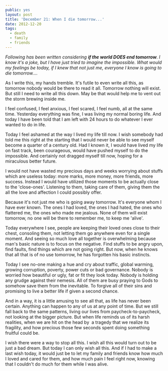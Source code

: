 ```yaml
---
public: yes
layout: post
title: 'December 21: When I die tomorrow...'
date: 2012-12-20
tags:
  - death
  - family
  - friends
---
```


_Following has been written considering **if the world DOES end tomorrow**. I know it's a joke, but I have just tried to imagine the impossible. What would my feelings be today, if I knew that not just me, everyone I know is going to die tomorrow...._

As I write this, my hands tremble. It's futile to even write all this, as tomorrow nobody would be there to read it all. Tomorrow nothing will exist. But still I need to write all this down. May be that would help me to vent out the storm brewing inside me.

I feel confused, I feel anxious, I feel scared, I feel numb, all at the same time. Yesterday everything was fine, I was living my normal boring life. And today I have been told that I am left with 24 hours to do whatever I ever wanted to do in life.

Today I feel ashamed at the way I lived my life till now. I wish somebody had told me this right at the starting that I would never be able to see myself become a quarter of a century old. Had I known it, I would have lived my life on fast track, been courageous, would have pushed myself to do the impossible. And certainly not dragged myself till now, hoping for a miraculous better future.

I would not have wasted my precious days and weeks worrying about stuffs which are useless today: more marks, more money, more friends, more success. Instead I would have utilized those moments to be actually close to the 'close-ones'. Listening to them, taking care of them, giving them the all the love and affection I could possibly offer.

Because it's not just me who is going away tomorrow. It's everyone whom I have ever known. The ones I had loved, the ones I had hated, the ones who flattered me, the ones who made me jealous. None of them will exist tomorrow, no one will be there to remember me, to keep me 'alive'.

Today everywhere I see, people are keeping their loved ones close to their chest, consoling them, not letting them go anywhere even for a single moment. And seeing so much love all together is overwhelming because man's basic nature is to focus on the negative. Find stuffs to be angry upon, find faults, find things which are not going right. But now, when he knows that all that is of no use tomorrow, he has forgotten his basic instincts.

Today I see no-one making a hue and cry about traffic, global warming, growing corruption, poverty, power cuts or bad governance. Nobody is worried how beautiful or ugly, fat or fit they look today. Nobody is holding any grudge against their nemesis. All of them are busy praying to Gods to somehow save them from the inevitable. To forgive all of their sins and promising to live a better life if given a second chance.

And in a way, it is a little amusing to see all that, as life has never been certain. Anything can happen to any of us at any point of time. But we still fall back to the same patterns, living our lives from paycheck-to-paycheck,  not looking at the bigger picture. But when life reminds us of its harsh realities, when we are hit on the head by  a tragedy that we realize its fragility, and how precious those few seconds spent doing something fruitful could be.

I wish there were a way to stop all this. I wish all this would turn out to be just a bad dream. But today I can only wish all this. And if I had to make a last wish today, it would just be to let my family and friends know how much I loved and cared for them, and how much pain I feel right now, knowing that I couldn't do much for them while I was alive.
